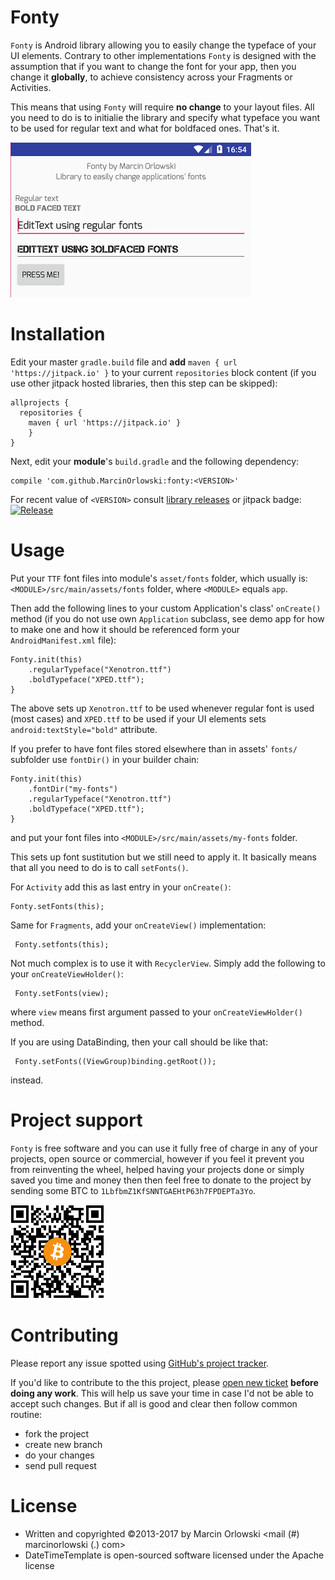 Fonty
=====

 `Fonty` is Android library allowing you to easily change the typeface 
 of your UI elements. Contrary to other implementations `Fonty` is 
 designed with the assumption that if you want to change the font for your
 app, then you change it **globally**, to achieve consistency across your
 Fragments or Activities.
 
 This means that using `Fonty` will require **no change** to your layout files.
 All you need to do is to initialie the library and specify what typeface
 you want to be used for regular text and what for boldfaced ones. That's it.
 
 ![Screenshot](img/shot.png)
 
Installation
============

 Edit your master `gradle.build` file and **add** `maven { url 'https://jitpack.io' }` to your current
 `repositories` block content (if you use other jitpack hosted libraries, then this step can be skipped):

    allprojects {
      repositories {
        maven { url 'https://jitpack.io' }
        }
    }

 Next, edit your **module**'s `build.gradle` and the following dependency:

    compile 'com.github.MarcinOrlowski:fonty:<VERSION>'

 For recent value of `<VERSION>` consult [library releases](https://github.com/MarcinOrlowski/fonty/releases)
 or jitpack badge: [![Release](https://jitpack.io/v/MarcinOrlowski/fonty.svg)](https://jitpack.io/#MarcinOrlowski/fonty)

Usage
=====

 Put your `TTF` font files into module's `asset/fonts` folder, which usually is:
 `<MODULE>/src/main/assets/fonts` folder, where `<MODULE>` equals `app`.
 
 Then add the following lines to your custom Application's class' `onCreate()`
 method (if you do not use own `Application` subclass, see demo app for how
 to make one and how it should be referenced form your `AndroidManifest.xml` file):

    Fonty.init(this)
	    .regularTypeface("Xenotron.ttf")
        .boldTypeface("XPED.ttf");
	}

 The above sets up `Xenotron.ttf` to be used whenever regular font is used (most cases)
 and `XPED.ttf` to be used if your UI elements sets `android:textStyle="bold"` attribute.

 If you prefer to have font files stored elsewhere than in assets' `fonts/` subfolder use `fontDir()`
 in your builder chain: 

    Fonty.init(this)
        .fontDir("my-fonts")
	    .regularTypeface("Xenotron.ttf")
        .boldTypeface("XPED.ttf");
	}

 and put your font files into `<MODULE>/src/main/assets/my-fonts` folder.

 This sets up font sustitution but we still need to apply it. It basically means
 that all you need to do is to call `setFonts()`.
  
 For `Activity` add this as last entry in your `onCreate()`:
 
    Fonty.setFonts(this);

 Same for `Fragments`, add your `onCreateView()` implementation:
 
     Fonty.setfonts(this);
     
 Not much complex is to use it with `RecyclerView`. Simply add the following to your `onCreateViewHolder()`:
 
     Fonty.setFonts(view);
     
 where `view` means first argument passed to your `onCreateViewHolder()` method.
     
 If you are using DataBinding, then your call should be like that:
  
     Fonty.setFonts((ViewGroup)binding.getRoot());

 instead.
  
  
Project support
===============
  
 `Fonty` is free software and you can use it fully free of charge in any of your projects, open source or 
 commercial, however if you feel it prevent you from reinventing the wheel, helped having your projects done or simply
 saved you time and money  then then feel free to donate to the project by sending some BTC to 
 `1LbfbmZ1KfSNNTGAEHtP63h7FPDEPTa3Yo`.
  
 ![BTC](img/btc.png)
  
  
  
Contributing
============
  
 Please report any issue spotted using [GitHub's project tracker](https://github.com/MarcinOrlowski/datetimetemplate/issues).
   
 If you'd like to contribute to the this project, please [open new ticket](https://github.com/MarcinOrlowski/datetimetemplate/issues) 
 **before doing any work**. This will help us save your time in case I'd not be able to accept such changes. But if all is good and 
 clear then follow common routine:
  
  * fork the project
  * create new branch
  * do your changes
  * send pull request
 
  
License
=======
  
  * Written and copyrighted &copy;2013-2017 by Marcin Orlowski <mail (#) marcinorlowski (.) com>
  * DateTimeTemplate is open-sourced software licensed under the Apache license
